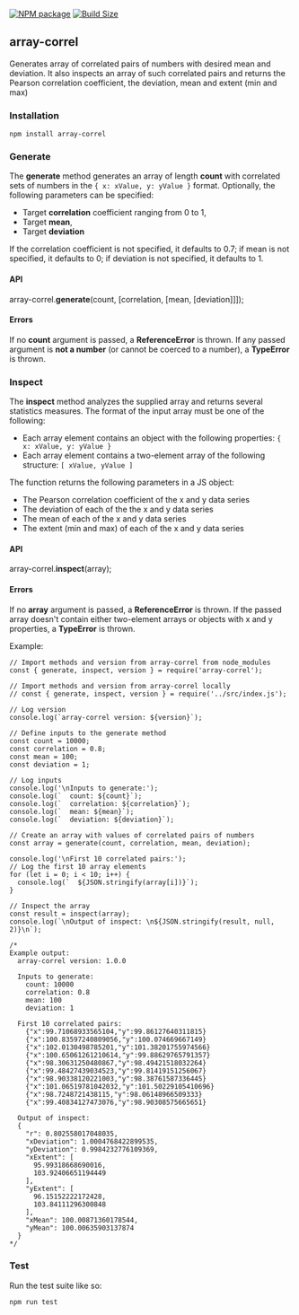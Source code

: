 [![NPM package][npm-img]][npm-url]
[![Build Size][build-size-img]][build-size-url]

## array-correl

Generates array of correlated pairs of numbers with desired mean and deviation. It also inspects an array of such correlated pairs and returns the Pearson correlation coefficient, the deviation, mean and extent (min and max)

### Installation

`npm install array-correl`

### Generate

The **generate** method generates an array of length **count** with correlated sets of numbers in the `{ x: xValue, y: yValue }` format. Optionally, the following parameters can be specified:

- Target **correlation** coefficient ranging from 0 to 1,
- Target **mean**,
- Target **deviation**

If the correlation coefficient is not specified, it defaults to 0.7; if mean is not specified, it defaults to 0; if deviation is not specified, it defaults to 1.

#### API

array-correl.**generate**(count, [correlation, [mean, [deviation]]]);

#### Errors

If no **count** argument is passed, a **ReferenceError** is thrown. If any passed argument is **not a number** (or cannot be coerced to a number), a **TypeError** is thrown.

### Inspect

The **inspect** method analyzes the supplied array and returns several statistics measures. The format of the input array must be one of the following:

- Each array element contains an object with the following properties: `{ x: xValue, y: yValue }`
- Each array element contains a two-element array of the following structure: `[ xValue, yValue ]`

The function returns the following parameters in a JS object:

- The Pearson correlation coefficient of the x and y data series
- The deviation of each of the the x and y data series
- The mean of each of the x and y data series
- The extent (min and max) of each of the x and y data series

#### API

array-correl.**inspect**(array);

#### Errors

If no **array** argument is passed, a **ReferenceError** is thrown. If the passed array doesn't contain either two-element arrays or objects with x and y properties, a **TypeError** is thrown.

Example:
```
// Import methods and version from array-correl from node_modules
const { generate, inspect, version } = require('array-correl');

// Import methods and version from array-correl locally
// const { generate, inspect, version } = require('../src/index.js');

// Log version
console.log(`array-correl version: ${version}`);

// Define inputs to the generate method
const count = 10000;
const correlation = 0.8;
const mean = 100;
const deviation = 1;

// Log inputs
console.log('\nInputs to generate:');
console.log(`  count: ${count}`);
console.log(`  correlation: ${correlation}`);
console.log(`  mean: ${mean}`);
console.log(`  deviation: ${deviation}`);

// Create an array with values of correlated pairs of numbers
const array = generate(count, correlation, mean, deviation);

console.log('\nFirst 10 correlated pairs:');
// Log the first 10 array elements
for (let i = 0; i < 10; i++) {
  console.log(`  ${JSON.stringify(array[i])}`);
}

// Inspect the array
const result = inspect(array);
console.log(`\nOutput of inspect: \n${JSON.stringify(result, null, 2)}\n`);

/*
Example output:
  array-correl version: 1.0.0

  Inputs to generate:
    count: 10000
    correlation: 0.8
    mean: 100
    deviation: 1

  First 10 correlated pairs:
    {"x":99.71068933565104,"y":99.86127640311815}
    {"x":100.83597240809056,"y":100.074669667149}
    {"x":102.0130498785201,"y":101.38201755974566}
    {"x":100.65061261210614,"y":99.88629765791357}
    {"x":98.30631250480867,"y":98.49421518032264}
    {"x":99.48427439034523,"y":99.81419151256067}
    {"x":98.90338120221003,"y":98.38761587336445}
    {"x":101.06519781042032,"y":101.50229105410696}
    {"x":98.7248721438115,"y":98.06148966509333}
    {"x":99.40834127473076,"y":98.90308575665651}

  Output of inspect:
  {
    "r": 0.802558017048035,
    "xDeviation": 1.0004768422899535,
    "yDeviation": 0.9984232776109369,
    "xExtent": [
      95.99318668690016,
      103.92406651194449
    ],
    "yExtent": [
      96.15152222172428,
      103.84111296300848
    ],
    "xMean": 100.00871360178544,
    "yMean": 100.00635903137874
  }
*/
```

### Test

Run the test suite like so:

```
npm run test
```

[npm-img]: https://img.shields.io/npm/v/array-correl.svg
[npm-url]: https://npmjs.org/package/array-correl
[build-size-img]: https://img.shields.io/bundlephobia/minzip/array-correl.svg
[build-size-url]: https://bundlephobia.com/result?p=array-correl
